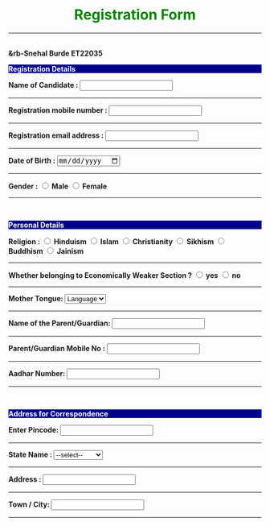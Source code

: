 <html>
<head> <title> Registration Form 2023 &rb </title>
</head >
<body>
 <h1 style="color:Green" align="center"> Registration Form </h1><hr><br>
<b>&rb-Snehal Burde ET22035<b>
<p style=" color:white ; background-color:darkblue"> <b>Registration Details</b></p>
<lable> Name of Candidate  : </lable> <input type="text"><br><hr>
<lable> Registration mobile number : </lable> <input type="number"><br><hr>
<lable> Registration email address : </lable> <input type="email"><br><hr>
<lable>Date of Birth  : </lable> <input type="date"><br><hr>
<lable> Gender   : </lable> <input type="radio" name = "Gender" > Male <input type = "radio" name ="Gender"> Female <br><hr><br>
<p style=" color:white ; background-color:darkblue"> <b> Personal Details </b></p>
<lable> Religion : </lable> <input type="radio" name = "religion" > Hinduism <input type = "radio" name ="Religion"> Islam <input type = "radio" name ="religion"> Christianity <input type = "radio" name ="Religion">  Sikhism <input type ="radio" name = "Religion"> Buddhism <input type="radio" name = "religion" > Jainism <br><hr>
<lable> Whether belonging to Economically Weaker Section ?</lable> <input type="radio" name = "Gender" > yes <input type = "radio" name ="Gender"> no <br><hr>
<lable> Mother Tongue:</lable>
<select>   <!-- Snehal Ravindra Burde ET22035--> 
<option> Language </option>
<option>Marathi</option>
<option>Hindi</option>
<option>Gujarati</option>
<option>Telugu</option>
<option>Punjabi</option>
<option>Urdu</option>
<option>Sanskrit</option>
<option>Bengali</option>
<option>Tamil</option>
</select><hr>
<lable> Name of the Parent/Guardian: </lable> <input type="text"><hr>
<lable> Parent/Guardian Mobile No :  </lable> <input type="number"><hr>
<lable> Aadhar Number: </lable> <input type="number"><hr><br>
<p style=" color:white ; background-color:darkblue"> <b>Address for Correspondence </b></p>
<lable> Enter Pincode:</lable> <input tpye ="number"> <hr>
<lable> State Name :</lable>
<select> 
<option> --select--</option>
<option>Tamil Nadu</option>
<option>Gujarat</option>
<option>Karnataka</option>
<option>Maharastra</option>
<option>Haryana</option>
<option>Bihar</option>
<option>Kerla</option>
<option>West Bengal</option>
<option>Assam</option>
</select><hr>
<lable> Address :</lable> <input type ="name"><hr>
<lable> Town / City: </lable><input type ="name"><hr>
</body>
</html>
